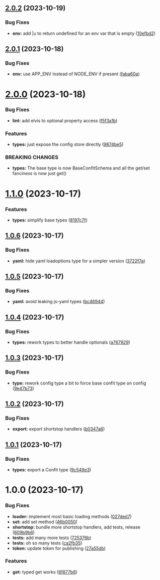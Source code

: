 ## [2.0.2](https://github.com/sesamecare/confit/compare/v2.0.1...v2.0.2) (2023-10-19)


### Bug Fixes

* **env:** add |u to return undefined for an env var that is empty ([10efbd2](https://github.com/sesamecare/confit/commit/10efbd2d378fd06cba6b63533d2c6a0dd3b48ed1))

## [2.0.1](https://github.com/sesamecare/confit/compare/v2.0.0...v2.0.1) (2023-10-18)


### Bug Fixes

* **env:** use APP_ENV instead of NODE_ENV if present ([faba60a](https://github.com/sesamecare/confit/commit/faba60a80db4eebecfc783d7412aa591664bddfd))

# [2.0.0](https://github.com/sesamecare/confit/compare/v1.1.0...v2.0.0) (2023-10-18)


### Bug Fixes

* **lint:** add elvis to optional property access ([f5f3a1b](https://github.com/sesamecare/confit/commit/f5f3a1b540a7bc72261bbb50d99e905bcff63a48))


### Features

* **types:** just expose the config store directly ([9874be5](https://github.com/sesamecare/confit/commit/9874be50a51e353182cfa3fa315a891683152d9c))


### BREAKING CHANGES

* **types:** The base type is now BaseConfitSchema and all
the get/set fanciness is now just get()

# [1.1.0](https://github.com/sesamecare/confit/compare/v1.0.6...v1.1.0) (2023-10-17)


### Features

* **types:** simplify base types ([8197c7f](https://github.com/sesamecare/confit/commit/8197c7f96b33bc314fbe18daed5062ed40417bcc))

## [1.0.6](https://github.com/sesamecare/confit/compare/v1.0.5...v1.0.6) (2023-10-17)


### Bug Fixes

* **yaml:** hide yaml loadoptions type for a simpler version ([3722f7a](https://github.com/sesamecare/confit/commit/3722f7adb339c6ee55255818a84222093cb4ac2e))

## [1.0.5](https://github.com/sesamecare/confit/compare/v1.0.4...v1.0.5) (2023-10-17)


### Bug Fixes

* **yaml:** avoid leaking js-yaml types ([bc46944](https://github.com/sesamecare/confit/commit/bc469448e5d18cf2780f24588e3ef798842351bc))

## [1.0.4](https://github.com/sesamecare/confit/compare/v1.0.3...v1.0.4) (2023-10-17)


### Bug Fixes

* **types:** rework types to better handle optionals ([a767929](https://github.com/sesamecare/confit/commit/a7679297e80b2487864910efbcf0eab4693fd857))

## [1.0.3](https://github.com/sesamecare/confit/compare/v1.0.2...v1.0.3) (2023-10-17)


### Bug Fixes

* **type:** rework config type a bit to force base confit type on config ([9e47b73](https://github.com/sesamecare/confit/commit/9e47b73c08bbb553c3997c089531f44dceab3dc4))

## [1.0.2](https://github.com/sesamecare/confit/compare/v1.0.1...v1.0.2) (2023-10-17)


### Bug Fixes

* **export:** export shortstop handlers ([b0347a6](https://github.com/sesamecare/confit/commit/b0347a65c096ba885c68008ad62a06304d923dee))

## [1.0.1](https://github.com/sesamecare/confit/compare/v1.0.0...v1.0.1) (2023-10-17)


### Bug Fixes

* **types:** export a Confit type ([9c549e3](https://github.com/sesamecare/confit/commit/9c549e3bea91433775c7f4b54c672a22dde18ee3))

# 1.0.0 (2023-10-17)


### Bug Fixes

* **loader:** implement most basic loading methods ([027ded7](https://github.com/sesamecare/confit/commit/027ded71be013b6b39e0a4e55ddfb6375285fe1c))
* **set:** add set method ([46b0050](https://github.com/sesamecare/confit/commit/46b0050e032f6443a10a9a0bb3f64e2b14289f18))
* **shortstop:** bundle more shortstop handlers, add tests, release ([609b9b6](https://github.com/sesamecare/confit/commit/609b9b63cb3c94902bbd93209070a6fa34baf7e8))
* **tests:** add many more tests ([725376b](https://github.com/sesamecare/confit/commit/725376bb9280f832799edfdbe72d2760db76377a))
* **tests:** oh so many tests ([ca2fb35](https://github.com/sesamecare/confit/commit/ca2fb35964861ee7f772bf285fc595a3e4ac8857))
* **token:** update token for publishing ([27a55db](https://github.com/sesamecare/confit/commit/27a55db74ecb347b7a72add2ae3c229eb7f557c3))


### Features

* **get:** typed get works ([6f877b6](https://github.com/sesamecare/confit/commit/6f877b622b5969c3aaee1240f6109369b70982fe))
